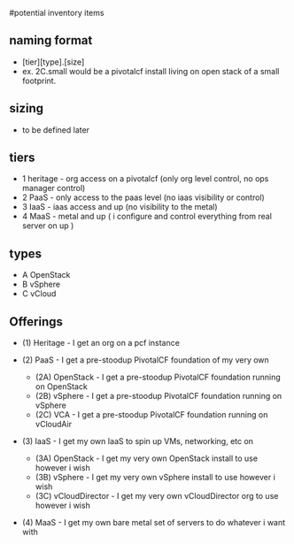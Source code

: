 #potential inventory items

## naming format
  * [tier][type].[size]
  * ex. 2C.small would be a pivotalcf install living on open stack of a small footprint.
  
## sizing
  * to be defined later

## tiers
  * 1 heritage - org access on a pivotalcf (only org level control, no ops manager control)
  * 2 PaaS - only access to the paas level (no iaas visibility or control)
  * 3 IaaS - iaas access and up (no visibility to the metal)
  * 4 MaaS - metal and up ( i configure and control everything from real server on up )

## types
  * A OpenStack 
  * B vSphere
  * C vCloud

## Offerings

* (1) Heritage - I get an org on a pcf instance

* (2) PaaS - I get a pre-stoodup PivotalCF foundation of my very own
  * (2A) OpenStack - I get a pre-stoodup PivotalCF foundation running on OpenStack
  * (2B) vSphere - I get a pre-stoodup PivotalCF foundation running on vSphere
  * (2C) VCA - I get a pre-stoodup PivotalCF foundation running on vCloudAir

* (3) IaaS - I get my own IaaS to spin up VMs, networking, etc on
  * (3A) OpenStack - I get my very own OpenStack install to use however i wish
  * (3B) vSphere - I get my very own vSphere install to use however i wish
  * (3C) vCloudDirector - I get my very own vCloudDirector org to use however i wish

* (4) MaaS - I get my own bare metal set of servers to do whatever i want with
